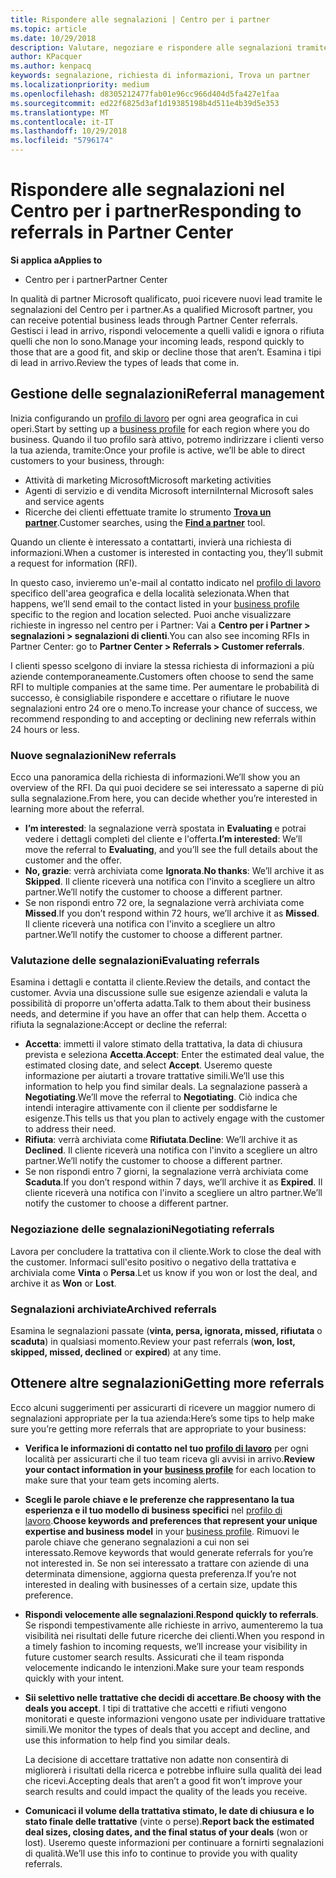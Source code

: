 ```yaml
---
title: Rispondere alle segnalazioni | Centro per i partner
ms.topic: article
ms.date: 10/29/2018
description: Valutare, negoziare e rispondere alle segnalazioni tramite il Centro per i partner.
author: KPacquer
ms.author: kenpacq
keywords: segnalazione, richiesta di informazioni, Trova un partner
ms.localizationpriority: medium
ms.openlocfilehash: d8305212477fab01e96cc966d404d5fa427e1faa
ms.sourcegitcommit: ed22f6825d3af1d19385198b4d511e4b39d5e353
ms.translationtype: MT
ms.contentlocale: it-IT
ms.lasthandoff: 10/29/2018
ms.locfileid: "5796174"
---
```

# <a name="responding-to-referrals-in-partner-center"></a><span data-ttu-id="7dfe7-104">Rispondere alle segnalazioni nel Centro per i partner</span><span class="sxs-lookup"><span data-stu-id="7dfe7-104">Responding to referrals in Partner Center</span></span>

**<span data-ttu-id="7dfe7-105">Si applica a</span><span class="sxs-lookup"><span data-stu-id="7dfe7-105">Applies to</span></span>**

-  <span data-ttu-id="7dfe7-106">Centro per i partner</span><span class="sxs-lookup"><span data-stu-id="7dfe7-106">Partner Center</span></span>

<span data-ttu-id="7dfe7-107">In qualità di partner Microsoft qualificato, puoi ricevere nuovi lead tramite le segnalazioni del Centro per i partner.</span><span class="sxs-lookup"><span data-stu-id="7dfe7-107">As a qualified Microsoft partner, you can receive potential business leads through Partner Center referrals.</span></span> <span data-ttu-id="7dfe7-108">Gestisci i lead in arrivo, rispondi velocemente a quelli validi e ignora o rifiuta quelli che non lo sono.</span><span class="sxs-lookup"><span data-stu-id="7dfe7-108">Manage your incoming leads, respond quickly to those that are a good fit, and skip or decline those that aren’t.</span></span> <span data-ttu-id="7dfe7-109">Esamina i tipi di lead in arrivo.</span><span class="sxs-lookup"><span data-stu-id="7dfe7-109">Review the types of leads that come in.</span></span> 

## <a name="referral-management"></a><span data-ttu-id="7dfe7-110">Gestione delle segnalazioni</span><span class="sxs-lookup"><span data-stu-id="7dfe7-110">Referral management</span></span>

<span data-ttu-id="7dfe7-111">Inizia configurando un [profilo di lavoro](create-a-marketing-profile.md) per ogni area geografica in cui operi.</span><span class="sxs-lookup"><span data-stu-id="7dfe7-111">Start by setting up a [business profile](create-a-marketing-profile.md) for each region where you do business.</span></span> <span data-ttu-id="7dfe7-112">Quando il tuo profilo sarà attivo, potremo indirizzare i clienti verso la tua azienda, tramite:</span><span class="sxs-lookup"><span data-stu-id="7dfe7-112">Once your profile is active, we’ll be able to direct customers to your business, through:</span></span>

*  <span data-ttu-id="7dfe7-113">Attività di marketing Microsoft</span><span class="sxs-lookup"><span data-stu-id="7dfe7-113">Microsoft marketing activities</span></span>
*  <span data-ttu-id="7dfe7-114">Agenti di servizio e di vendita Microsoft interni</span><span class="sxs-lookup"><span data-stu-id="7dfe7-114">Internal Microsoft sales and service agents</span></span>
*  <span data-ttu-id="7dfe7-115">Ricerche dei clienti effettuate tramite lo strumento **[Trova un partner](https://partnercenter.microsoft.com/pcv/search)**.</span><span class="sxs-lookup"><span data-stu-id="7dfe7-115">Customer searches, using the **[Find a partner](https://partnercenter.microsoft.com/pcv/search)** tool.</span></span>

<span data-ttu-id="7dfe7-116">Quando un cliente è interessato a contattarti, invierà una richiesta di informazioni.</span><span class="sxs-lookup"><span data-stu-id="7dfe7-116">When a customer is interested in contacting you, they’ll submit a request for information (RFI).</span></span> 

<span data-ttu-id="7dfe7-117">In questo caso, invieremo un'e-mail al contatto indicato nel [profilo di lavoro](create-a-marketing-profile.md) specifico dell'area geografica e della località selezionata.</span><span class="sxs-lookup"><span data-stu-id="7dfe7-117">When that happens, we’ll send email to the contact listed in your [business profile](create-a-marketing-profile.md) specific to the region and location selected.</span></span> <span data-ttu-id="7dfe7-118">Puoi anche visualizzare richieste in ingresso nel centro per i Partner: Vai a **Centro per i Partner > segnalazioni > segnalazioni di clienti**.</span><span class="sxs-lookup"><span data-stu-id="7dfe7-118">You can also see incoming RFIs in Partner Center: go to **Partner Center > Referrals > Customer referrals**.</span></span>

<span data-ttu-id="7dfe7-119">I clienti spesso scelgono di inviare la stessa richiesta di informazioni a più aziende contemporaneamente.</span><span class="sxs-lookup"><span data-stu-id="7dfe7-119">Customers often choose to send the same RFI to multiple companies at the same time.</span></span> <span data-ttu-id="7dfe7-120">Per aumentare le probabilità di successo, è consigliabile rispondere e accettare o rifiutare le nuove segnalazioni entro 24 ore o meno.</span><span class="sxs-lookup"><span data-stu-id="7dfe7-120">To increase your chance of success, we recommend responding to and accepting or declining new referrals within 24 hours or less.</span></span>

### <a name="new-referrals"></a><span data-ttu-id="7dfe7-121">Nuove segnalazioni</span><span class="sxs-lookup"><span data-stu-id="7dfe7-121">New referrals</span></span>

<span data-ttu-id="7dfe7-122">Ecco una panoramica della richiesta di informazioni.</span><span class="sxs-lookup"><span data-stu-id="7dfe7-122">We’ll show you an overview of the RFI.</span></span> <span data-ttu-id="7dfe7-123">Da qui puoi decidere se sei interessato a saperne di più sulla segnalazione.</span><span class="sxs-lookup"><span data-stu-id="7dfe7-123">From here, you can decide whether you’re interested in learning more about the referral.</span></span> 

*  <span data-ttu-id="7dfe7-124">**I’m interested**: la segnalazione verrà spostata in **Evaluating** e potrai vedere i dettagli completi del cliente e l'offerta.</span><span class="sxs-lookup"><span data-stu-id="7dfe7-124">**I’m interested**: We’ll move the referral to **Evaluating**, and you’ll see the full details about the customer and the offer.</span></span> 
*  <span data-ttu-id="7dfe7-125">**No, grazie**: verrà archiviata come **Ignorata**.</span><span class="sxs-lookup"><span data-stu-id="7dfe7-125">**No thanks**: We’ll archive it as **Skipped**.</span></span> <span data-ttu-id="7dfe7-126">Il cliente riceverà una notifica con l'invito a scegliere un altro partner.</span><span class="sxs-lookup"><span data-stu-id="7dfe7-126">We’ll notify the customer to choose a different partner.</span></span>
*  <span data-ttu-id="7dfe7-127">Se non rispondi entro 72 ore, la segnalazione verrà archiviata come **Missed**.</span><span class="sxs-lookup"><span data-stu-id="7dfe7-127">If you don’t respond within 72 hours, we’ll archive it as **Missed**.</span></span> <span data-ttu-id="7dfe7-128">Il cliente riceverà una notifica con l'invito a scegliere un altro partner.</span><span class="sxs-lookup"><span data-stu-id="7dfe7-128">We’ll notify the customer to choose a different partner.</span></span>

### <a name="evaluating-referrals"></a><span data-ttu-id="7dfe7-129">Valutazione delle segnalazioni</span><span class="sxs-lookup"><span data-stu-id="7dfe7-129">Evaluating referrals</span></span>

<span data-ttu-id="7dfe7-130">Esamina i dettagli e contatta il cliente.</span><span class="sxs-lookup"><span data-stu-id="7dfe7-130">Review the details, and contact the customer.</span></span> <span data-ttu-id="7dfe7-131">Avvia una discussione sulle sue esigenze aziendali e valuta la possibilità di proporre un'offerta adatta.</span><span class="sxs-lookup"><span data-stu-id="7dfe7-131">Talk to them about their business needs, and determine if you have an offer that can help them.</span></span> <span data-ttu-id="7dfe7-132">Accetta o rifiuta la segnalazione:</span><span class="sxs-lookup"><span data-stu-id="7dfe7-132">Accept or decline the referral:</span></span> 

*  <span data-ttu-id="7dfe7-133">**Accetta**: immetti il valore stimato della trattativa, la data di chiusura prevista e seleziona **Accetta**.</span><span class="sxs-lookup"><span data-stu-id="7dfe7-133">**Accept**: Enter the estimated deal value, the estimated closing date, and select **Accept**.</span></span> <span data-ttu-id="7dfe7-134">Useremo queste informazione per aiutarti a trovare trattative simili.</span><span class="sxs-lookup"><span data-stu-id="7dfe7-134">We’ll use this information to help you find similar deals.</span></span> <span data-ttu-id="7dfe7-135">La segnalazione passerà a **Negotiating**.</span><span class="sxs-lookup"><span data-stu-id="7dfe7-135">We’ll move the referral to **Negotiating**.</span></span> <span data-ttu-id="7dfe7-136">Ciò indica che intendi interagire attivamente con il cliente per soddisfarne le esigenze.</span><span class="sxs-lookup"><span data-stu-id="7dfe7-136">This tells us that you plan to actively engage with the customer to address their need.</span></span>
*  <span data-ttu-id="7dfe7-137">**Rifiuta**: verrà archiviata come **Rifiutata**.</span><span class="sxs-lookup"><span data-stu-id="7dfe7-137">**Decline**: We’ll archive it as **Declined**.</span></span> <span data-ttu-id="7dfe7-138">Il cliente riceverà una notifica con l'invito a scegliere un altro partner.</span><span class="sxs-lookup"><span data-stu-id="7dfe7-138">We’ll notify the customer to choose a different partner.</span></span>
*  <span data-ttu-id="7dfe7-139">Se non rispondi entro 7 giorni, la segnalazione verrà archiviata come **Scaduta**.</span><span class="sxs-lookup"><span data-stu-id="7dfe7-139">If you don’t respond within 7 days, we’ll archive it as **Expired**.</span></span> <span data-ttu-id="7dfe7-140">Il cliente riceverà una notifica con l'invito a scegliere un altro partner.</span><span class="sxs-lookup"><span data-stu-id="7dfe7-140">We’ll notify the customer to choose a different partner.</span></span>

### <a name="negotiating-referrals"></a><span data-ttu-id="7dfe7-141">Negoziazione delle segnalazioni</span><span class="sxs-lookup"><span data-stu-id="7dfe7-141">Negotiating referrals</span></span>

<span data-ttu-id="7dfe7-142">Lavora per concludere la trattativa con il cliente.</span><span class="sxs-lookup"><span data-stu-id="7dfe7-142">Work to close the deal with the customer.</span></span> <span data-ttu-id="7dfe7-143">Informaci sull'esito positivo o negativo della trattativa e archiviala come **Vinta** o **Persa**.</span><span class="sxs-lookup"><span data-stu-id="7dfe7-143">Let us know if you won or lost the deal, and archive it as **Won** or **Lost**.</span></span> 

### <a name="archived-referrals"></a><span data-ttu-id="7dfe7-144">Segnalazioni archiviate</span><span class="sxs-lookup"><span data-stu-id="7dfe7-144">Archived referrals</span></span>

<span data-ttu-id="7dfe7-145">Esamina le segnalazioni passate (**vinta, persa, ignorata, missed, rifiutata** o **scaduta**) in qualsiasi momento.</span><span class="sxs-lookup"><span data-stu-id="7dfe7-145">Review your past referrals (**won, lost, skipped, missed, declined** or **expired**) at any time.</span></span> 

## <a name="getting-more-referrals"></a><span data-ttu-id="7dfe7-146">Ottenere altre segnalazioni</span><span class="sxs-lookup"><span data-stu-id="7dfe7-146">Getting more referrals</span></span>

<span data-ttu-id="7dfe7-147">Ecco alcuni suggerimenti per assicurarti di ricevere un maggior numero di segnalazioni appropriate per la tua azienda:</span><span class="sxs-lookup"><span data-stu-id="7dfe7-147">Here’s some tips to help make sure you’re getting more referrals that are appropriate to your business:</span></span>

*  <span data-ttu-id="7dfe7-148">**Verifica le informazioni di contatto nel tuo [profilo di lavoro](create-a-marketing-profile.md)** per ogni località per assicurarti che il tuo team riceva gli avvisi in arrivo.</span><span class="sxs-lookup"><span data-stu-id="7dfe7-148">**Review your contact information in your [business profile](create-a-marketing-profile.md)** for each location to make sure that your team gets incoming alerts.</span></span>

*  <span data-ttu-id="7dfe7-149">**Scegli le parole chiave e le preferenze che rappresentano la tua esperienza e il tuo modello di business specifici** nel [profilo di lavoro](create-a-marketing-profile.md).</span><span class="sxs-lookup"><span data-stu-id="7dfe7-149">**Choose keywords and preferences that represent your unique expertise and business model** in your [business profile](create-a-marketing-profile.md).</span></span> <span data-ttu-id="7dfe7-150">Rimuovi le parole chiave che generano segnalazioni a cui non sei interessato.</span><span class="sxs-lookup"><span data-stu-id="7dfe7-150">Remove keywords that would generate referrals for you’re not interested in.</span></span> <span data-ttu-id="7dfe7-151">Se non sei interessato a trattare con aziende di una determinata dimensione, aggiorna questa preferenza.</span><span class="sxs-lookup"><span data-stu-id="7dfe7-151">If you’re not interested in dealing with businesses of a certain size, update this preference.</span></span>

*  <span data-ttu-id="7dfe7-152">**Rispondi velocemente alle segnalazioni**.</span><span class="sxs-lookup"><span data-stu-id="7dfe7-152">**Respond quickly to referrals**.</span></span> <span data-ttu-id="7dfe7-153">Se rispondi tempestivamente alle richieste in arrivo, aumenteremo la tua visibilità nei risultati delle future ricerche dei clienti.</span><span class="sxs-lookup"><span data-stu-id="7dfe7-153">When you respond in a timely fashion to incoming requests, we’ll increase your visibility in future customer search results.</span></span> <span data-ttu-id="7dfe7-154">Assicurati che il team risponda velocemente indicando le intenzioni.</span><span class="sxs-lookup"><span data-stu-id="7dfe7-154">Make sure your team responds quickly with your intent.</span></span>

*  <span data-ttu-id="7dfe7-155">**Sii selettivo nelle trattative che decidi di accettare**.</span><span class="sxs-lookup"><span data-stu-id="7dfe7-155">**Be choosy with the deals you accept**.</span></span> <span data-ttu-id="7dfe7-156">I tipi di trattative che accetti e rifiuti vengono monitorati e queste informazioni vengono usate per individuare trattative simili.</span><span class="sxs-lookup"><span data-stu-id="7dfe7-156">We monitor the types of deals that you accept and decline, and use this information to help find you similar deals.</span></span> 

   <span data-ttu-id="7dfe7-157">La decisione di accettare trattative non adatte non consentirà di migliorerà i risultati della ricerca e potrebbe influire sulla qualità dei lead che ricevi.</span><span class="sxs-lookup"><span data-stu-id="7dfe7-157">Accepting deals that aren’t a good fit won’t improve your search results and could impact the quality of the leads you receive.</span></span>

*  <span data-ttu-id="7dfe7-158">**Comunicaci il volume della trattativa stimato, le date di chiusura e lo stato finale delle trattative** (vinte o perse).</span><span class="sxs-lookup"><span data-stu-id="7dfe7-158">**Report back the estimated deal sizes, closing dates, and the final status of your deals** (won or lost).</span></span> <span data-ttu-id="7dfe7-159">Useremo queste informazioni per continuare a fornirti segnalazioni di qualità.</span><span class="sxs-lookup"><span data-stu-id="7dfe7-159">We’ll use this info to continue to provide you with quality referrals.</span></span>
